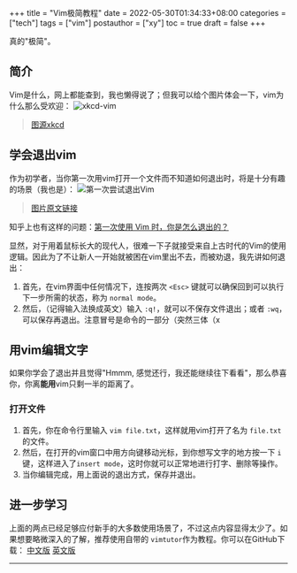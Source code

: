 +++
title = "Vim极简教程"
date = 2022-05-30T01:34:33+08:00
categories = ["tech"]
tags = ["vim"]
postauthor = ["xy"]
toc = true
draft = false
+++

真的"极简"。

<!--more-->

## 简介

Vim是什么，网上都能查到，我也懒得说了；但我可以给个图片体会一下，vim为什么那么受欢迎：
![xkcd-vim](/figure/vim/editors.png)
> [图源xkcd](https://xkcd.com/1823/)

## 学会退出vim

作为初学者，当你第一次用vim打开一个文件而不知道如何退出时，将是十分有趣的场景（我也是）：
![第一次尝试退出Vim](/figure/vim/quitVim.gif)
> [图片原文链接](https://mp.weixin.qq.com/s/7jeDHH68RO9VIBMITWADDQ)

知乎上也有这样的问题：[第一次使用 Vim 时，你是怎么退出的？](https://www.zhihu.com/question/290858049)

显然，对于用着鼠标长大的现代人，很难一下子就接受来自上古时代的Vim的使用逻辑。因此为了不让新人一开始就被困在vim里出不去，而被劝退，我先讲如何退出：

1. 首先，在vim界面中任何情况下，连按两次 `` <Esc> `` 键就可以确保回到可以执行下一步所需的状态，称为 `` normal mode ``。
2. 然后，（记得输入法换成英文）输入 `` :q! ``，就可以不保存文件退出；或者 `` :wq ``，可以保存再退出。注意冒号是命令的一部分（突然三体（x

## 用vim编辑文字

如果你学会了退出并且觉得"Hmmm, 感觉还行，我还能继续往下看看"，那么恭喜你，你离**能用**vim只剩一半的距离了。

### 打开文件

1. 首先，你在命令行里输入 `` vim file.txt ``，这样就用vim打开了名为 `` file.txt `` 的文件。
2. 然后，在打开的vim窗口中用方向键移动光标，到你想写文字的地方按一下 `` i `` 键，这样进入了`` insert mode ``，这时你就可以正常地进行打字、删除等操作。
3. 当你编辑完成，用上面说的退出方式，保存并退出。

## 进一步学习

上面的两点已经足够应付新手的大多数使用场景了，不过这点内容显得太少了。如果想要略微深入的了解，推荐使用自带的 `` vimtutor ``作为教程。你可以在GitHub下载：
[中文版](https://github.com/vim/vim/blob/master/runtime/tutor/tutor.zh_cn.utf-8)
[英文版](https://github.com/vim/vim/blob/master/runtime/tutor/tutor)

---
